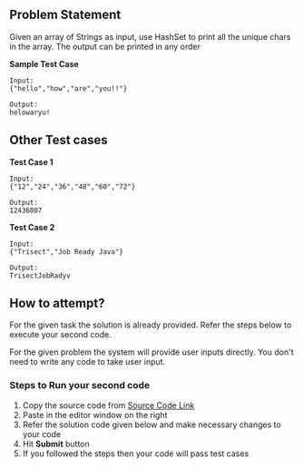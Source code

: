 ## Problem Statement
Given an array of Strings as input, use HashSet to print all the unique chars in the 
array. The output can be printed in any order


**Sample Test Case**
```
Input:
{"hello","how","are","you!!"} 

Output:
helowaryu!

```
## Other Test cases
**Test Case 1**
```
Input:
{"12","24","36","48","60","72"}

Output:
12436807
```
**Test Case 2**
```
Input:
{"Trisect","Job Ready Java"} 

Output:
TrisectJobRadyv
```



## How to attempt?
For the given task the solution is already provided. Refer the steps below to execute your second code.

For the given problem the system will provide user inputs directly. You don't need to write any code to take user input.

### Steps to Run your second code
1. Copy the source code from [Source Code Link](https://raw.githubusercontent.com/Aartiarora22/Lab_assignments/main/P1/T3/Main.java)
2. Paste in the editor window on the right
3. Refer the solution code given below and make necessary changes to your code
4. Hit **Submit** button
5. If you followed the steps then your code will pass test cases
